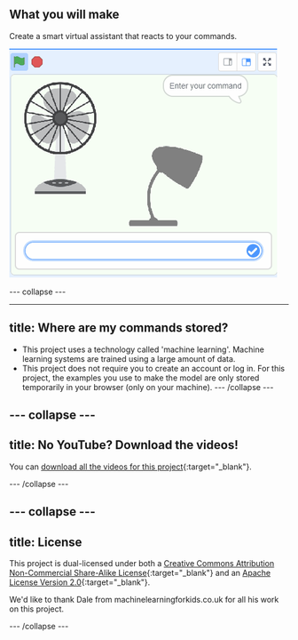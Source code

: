 ## What you will make

Create a smart virtual assistant that reacts to your commands.

![A Scratch project with a fan and a light and a box to type in](images/whatyouwillmake.gif)

--- collapse ---

---
title: Where are my commands stored?
---
- This project uses a technology called 'machine learning'. Machine learning systems are trained using a large amount of data. 
- This project does not require you to create an account or log in. For this project, the examples you use to make the model are only stored temporarily in your browser (only on your machine).
--- /collapse ---

--- collapse ---
---
title: No YouTube? Download the videos!
---

You can [download all the videos for this project](https://rpf.io/p/en/smart-assistant-go){:target="_blank"}. 


--- /collapse ---

--- collapse ---
---
title: License
---

This project is dual-licensed under both a [Creative Commons Attribution Non-Commercial Share-Alike License](http://creativecommons.org/licenses/by-nc-sa/4.0/){:target="_blank"} and an [Apache License Version 2.0](http://www.apache.org/licenses/LICENSE-2.0){:target="_blank"}.

We'd like to thank Dale from machinelearningforkids.co.uk for all his work on this project.

--- /collapse ---
